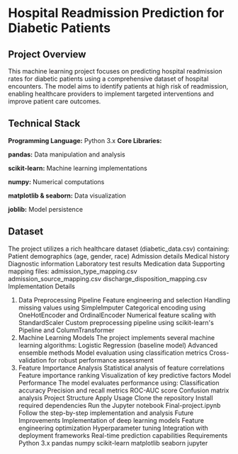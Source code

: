 # Hospital Readmission Prediction for Diabetic Patients
## Project Overview
This machine learning project focuses on predicting hospital readmission rates for diabetic patients using a comprehensive dataset of hospital encounters. The model aims to identify patients at high risk of readmission, enabling healthcare providers to implement targeted interventions and improve patient care outcomes.
## Technical Stack
**Programming Language:** Python 3.x
**Core Libraries:**

**pandas:** Data manipulation and analysis

**scikit-learn:** Machine learning implementations

**numpy:** Numerical computations

**matplotlib & seaborn:** Data visualization

**joblib:** Model persistence

## Dataset
The project utilizes a rich healthcare dataset (diabetic_data.csv) containing:
Patient demographics (age, gender, race)
Admission details
Medical history
Diagnostic information
Laboratory test results
Medication data
Supporting mapping files:
admission_type_mapping.csv
admission_source_mapping.csv
discharge_disposition_mapping.csv
Implementation Details
1. Data Preprocessing Pipeline
Feature engineering and selection
Handling missing values using SimpleImputer
Categorical encoding using OneHotEncoder and OrdinalEncoder
Numerical feature scaling with StandardScaler
Custom preprocessing pipeline using scikit-learn's Pipeline and ColumnTransformer
2. Machine Learning Models
The project implements several machine learning algorithms:
Logistic Regression (baseline model)
Advanced ensemble methods
Model evaluation using classification metrics
Cross-validation for robust performance assessment
3. Feature Importance Analysis
Statistical analysis of feature correlations
Feature importance ranking
Visualization of key predictive factors
Model Performance
The model evaluates performance using:
Classification accuracy
Precision and recall metrics
ROC-AUC score
Confusion matrix analysis
Project Structure
Apply
Usage
Clone the repository
Install required dependencies
Run the Jupyter notebook Final-project.ipynb
Follow the step-by-step implementation and analysis
Future Improvements
Implementation of deep learning models
Feature engineering optimization
Hyperparameter tuning
Integration with deployment frameworks
Real-time prediction capabilities
Requirements
Python 3.x
pandas
numpy
scikit-learn
matplotlib
seaborn
jupyter
